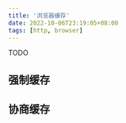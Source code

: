 ```yaml
---
title: '浏览器缓存'
date: 2022-10-06T23:19:05+08:00
tags: [http, browser]
---
```


TODO

## 强制缓存

## 协商缓存
